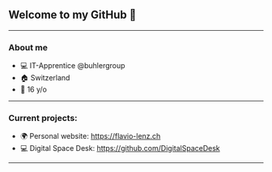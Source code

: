 ## Welcome to my GitHub 👋

---
### About me

  - 💻 IT-Apprentice @buhlergroup
  - 🏠 Switzerland
  - 🎂 16 y/o

---
### Current projects:

  - 🌍 Personal website: https://flavio-lenz.ch
  - 💻 Digital Space Desk: https://github.com/DigitalSpaceDesk

---
